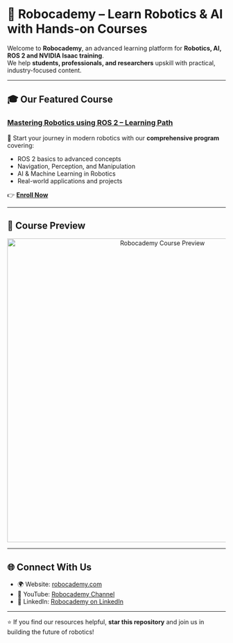 # 🤖 Robocademy – Learn Robotics & AI with Hands-on Courses  

Welcome to **Robocademy**, an advanced learning platform for **Robotics, AI, ROS 2 and NVIDIA Isaac training**.  
We help **students, professionals, and researchers** upskill with practical, industry-focused content.  

---

## 🎓 Our Featured Course  
### [Mastering Robotics using ROS 2 – Learning Path](https://robocademy.com/courses/mastering-robotics-using-ros2-learning-path-68d64b46351fb605b143f85a)  

🚀 Start your journey in modern robotics with our **comprehensive program** covering:  
- ROS 2 basics to advanced concepts  
- Navigation, Perception, and Manipulation  
- AI & Machine Learning in Robotics  
- Real-world applications and projects  

👉 [**Enroll Now**](https://robocademy.com/courses/mastering-robotics-using-ros2-learning-path-68d64b46351fb605b143f85a)  

---

## 📸 Course Preview  
<p align="center">  
  <a href="https://robocademy.com/courses/mastering-robotics-using-ros2-learning-path-68d64b46351fb605b143f85a">  
    <img src="https://d502jbuhuh9wk.cloudfront.net/courses/68d64b46351fb605b143f85a/O12dzrobocademyposter.png" alt="Robocademy Course Preview" width="700"/>  
  </a>  
</p>  

---

## 🌐 Connect With Us  
- 🌍 Website: [robocademy.com](https://robocademy.com)  
- 🎥 YouTube: [Robocademy Channel](https://www.youtube.com/@robocademy)  
- 💼 LinkedIn: [Robocademy on LinkedIn](https://www.linkedin.com/company/robocademy)  

---

⭐ If you find our resources helpful, **star this repository** and join us in building the future of robotics!  


